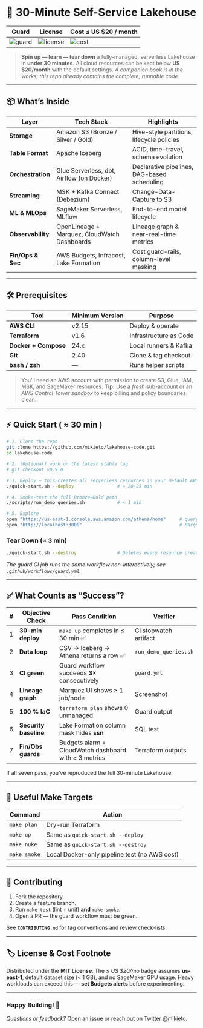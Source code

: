 # 🚀 **30-Minute Self-Service Lakehouse**

| Guard | License | Cost ≤ US $20 / month |
|-------|---------|-----------------------|
| ![guard](https://img.shields.io/github/actions/workflow/status/mikieto/lakehouse-code/guard.yml?label=guard\&logo=github) | ![license](https://img.shields.io/github/license/mikieto/lakehouse-code?color=blue) | ![cost](https://img.shields.io/badge/monthly_cost-≤%20\$20-brightgreen) |

> **Spin up — learn — tear down** a fully-managed, serverless Lakehouse in **under 30 minutes**.
> All cloud resources can be kept below **US \$20/month** with the default settings.
> *A companion book is in the works; this repo already contains the complete, runnable code.*

---

## 📦  What’s Inside

| Layer             | Tech Stack                                   | Highlights                                  |
| ----------------- | -------------------------------------------- | ------------------------------------------- |
| **Storage**       | Amazon S3 (Bronze / Silver / Gold)           | Hive-style partitions, lifecycle policies   |
| **Table Format**  | Apache Iceberg                               | ACID, time-travel, schema evolution         |
| **Orchestration** | Glue Serverless, dbt, Airflow (on Docker)    | Declarative pipelines, DAG-based scheduling |
| **Streaming**     | MSK + Kafka Connect (Debezium)               | Change-Data-Capture to S3                   |
| **ML & MLOps**    | SageMaker Serverless, MLflow                 | End-to-end model lifecycle                  |
| **Observability** | OpenLineage + Marquez, CloudWatch Dashboards | Lineage graph & near-real-time metrics      |
| **Fin/Ops & Sec** | AWS Budgets, Infracost, Lake Formation       | Cost guard-rails, column-level masking      |

---

## 🛠  Prerequisites

| Tool                 | Minimum Version | Purpose                |
| -------------------- | --------------- | ---------------------- |
| **AWS CLI**          | v2.15           | Deploy & operate       |
| **Terraform**        | v1.6            | Infrastructure as Code |
| **Docker + Compose** | 24.x            | Local runners & Kafka  |
| **Git**              | 2.40            | Clone & tag checkout   |
| **bash / zsh**       | —               | Runs helper scripts    |

> You’ll need an AWS account with permission to create S3, Glue, IAM, MSK, and SageMaker resources.
> **Tip:** Use a *fresh* sub-account or an *AWS Control Tower sandbox* to keep billing and policy boundaries clean.

---

## ⚡️  Quick Start ( ≈ 30 min )

```bash
# 1. Clone the repo
git clone https://github.com/mikieto/lakehouse-code.git
cd lakehouse-code

# 2. (Optional) work on the latest stable tag
# git checkout v0.9.0

# 3. Deploy — this creates all serverless resources in your default AWS region
./quick-start.sh --deploy                # ≈ 20-25 min

# 4. Smoke-test the full Bronze→Gold path
./scripts/run_demo_queries.sh            # < 1 min

# 5. Explore
open "https://us-east-1.console.aws.amazon.com/athena/home"     # query tables
open "http://localhost:3000"                                    # Marquez UI
```

### Tear Down  (≈ 3 min)

```bash
./quick-start.sh --destroy               # Deletes every resource created by this repo
```

*The guard CI job runs the same workflow non-interactively; see `.github/workflows/guard.yml`.*

---

## ✅  What Counts as “Success”?

<!-- BEGIN EXIT_CRITERIA -->
| # | Objective Check | Pass Condition | Verifier |
|---|-----------------|----------------|----------|
| 1 | **30-min deploy** | `make up` completes in ≤ 30 min ✅ | CI stopwatch artifact |
| 2 | **Data loop** | CSV → Iceberg → Athena returns a row ✅ | `run_demo_queries.sh` |
| 3 | **CI green** | Guard workflow succeeds **3×** consecutively | `guard.yml` |
| 4 | **Lineage graph** | Marquez UI shows ≥ 1 job/node | Screenshot |
| 5 | **100 % IaC** | `terraform plan` shows 0 unmanaged | Guard output |
| 6 | **Security baseline** | Lake Formation column mask hides **ssn** | SQL test |
| 7 | **Fin/Obs guards** | Budgets alarm + CloudWatch dashboard with ≥ 3 metrics | Terraform outputs |
<!-- END EXIT_CRITERIA -->

If all seven pass, you’ve reproduced the full 30-minute Lakehouse.

---

## 🧰  Useful Make Targets

| Command      | Action                                        |
| ------------ | --------------------------------------------- |
| `make plan`  | Dry-run Terraform                             |
| `make up`    | Same as `quick-start.sh --deploy`             |
| `make nuke`  | Same as `quick-start.sh --destroy`            |
| `make smoke` | Local Docker-only pipeline test (no AWS cost) |

---

## 🤝  Contributing

1. Fork the repository.
2. Create a feature branch.
3. Run `make test` (lint + unit) **and** `make smoke`.
4. Open a PR — the guard workflow must be green.

See **`CONTRIBUTING.md`** for tag conventions and review check-lists.

---

## 🏷  License & Cost Footnote

Distributed under the **MIT License**.
The *≤ US \$20/mo* badge assumes **us-east-1**, default dataset size (< 1 GB), and no SageMaker GPU usage. Heavy workloads can exceed this — **set Budgets alerts** before experimenting.

---

### Happy Building! 🎉

*Questions or feedback?* Open an issue or reach out on Twitter [@mikieto](https://twitter.com/mikieto).
